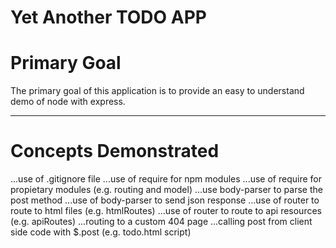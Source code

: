 # Yet Another TODO APP
# Primary Goal
The primary goal of this application is to provide an easy to understand demo of node with express.

---
# Concepts Demonstrated

...use of .gitignore file
...use of require for npm modules
...use of require for propietary modules (e.g. routing and model)
...use body-parser to parse the post method
...use of body-parser to send json response
...use of router to route to html files (e.g. htmlRoutes)
...use of router to route to api resources (e.g. apiRoutes)
...routing to a custom 404 page
...calling post from client side code with $.post (e.g. todo.html script)

